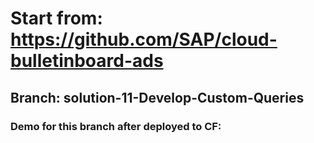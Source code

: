 # Start from: https://github.com/SAP/cloud-bulletinboard-ads
## Branch: solution-11-Develop-Custom-Queries
### Demo for this branch after deployed to CF:
